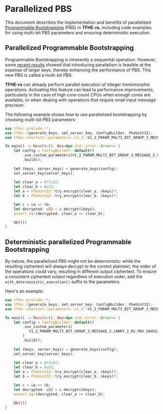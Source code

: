 # Parallelized PBS

This document describes the implementation and benefits of parallelized [Programmable Bootstrapping](../getting_started/security_and_cryptography.md#programmable-bootstrapping-pbs) (PBS) in **TFHE-rs**, including code examples for using multi-bit PBS parameters and ensuring deterministic execution.

## Parallelized Programmable Bootstrapping

Programmable Bootstrapping is inherently a sequential operation. However, some [recent results](https://marcjoye.github.io/papers/JP22ternary.pdf) showed that introducing parallelism is feasible at the expense of larger keys, thereby enhancing the performance of PBS. This new PBS is called a multi-bit PBS.

**TFHE-rs** can already perform parallel execution of integer homomorphic operations. Activating this feature can lead to performance improvements, particularly in the case of high core-count CPUs when enough cores are available, or when dealing with operations that require small input message precision.

The following example shows how to use parallelized bootstrapping by choosing multi-bit PBS parameters:

```rust
use tfhe::prelude::*;
use tfhe::{generate_keys, set_server_key, ConfigBuilder, FheUint32};
use tfhe::shortint::parameters::v1_2::V1_2_PARAM_MULTI_BIT_GROUP_3_MESSAGE_2_CARRY_2_KS_PBS_GAUSSIAN_2M64;

fn main() -> Result<(), Box<dyn std::error::Error>> {
    let config = ConfigBuilder::default()
        .use_custom_parameters(V1_2_PARAM_MULTI_BIT_GROUP_3_MESSAGE_2_CARRY_2_KS_PBS_GAUSSIAN_2M64)
        .build();
        
    let (keys, server_keys) = generate_keys(config);
    set_server_key(server_keys);
    
    let clear_a = 673u32;
    let clear_b = 6u32;
    let a = FheUint32::try_encrypt(clear_a, &keys)?;
    let b = FheUint32::try_encrypt(clear_b, &keys)?;

    let c = &a >> &b;
    let decrypted: u32 = c.decrypt(&keys);
    assert_eq!(decrypted, clear_a >> clear_b);

    Ok(())
}
```

## Deterministic parallelized Programmable Bootstrapping

By nature, the parallelized PBS might not be deterministic: while the resulting ciphertext will always decrypt to the correct plaintext, the order of the operations could vary, resulting in different output ciphertext. To ensure a consistent ciphertext output regardless of execution order, add the `with_deterministic_execution()` suffix to the parameters.

Here's an example:

```rust
use tfhe::prelude::*;
use tfhe::{generate_keys, set_server_key, ConfigBuilder, FheUint32};
use tfhe::shortint::parameters::v1_2::V1_2_PARAM_MULTI_BIT_GROUP_3_MESSAGE_2_CARRY_2_KS_PBS_GAUSSIAN_2M64;

fn main() -> Result<(), Box<dyn std::error::Error>> {
    let config = ConfigBuilder::default()
        .use_custom_parameters(
           V1_2_PARAM_MULTI_BIT_GROUP_3_MESSAGE_2_CARRY_2_KS_PBS_GAUSSIAN_2M64.with_deterministic_execution(),
        )
        .build();
        
    let (keys, server_keys) = generate_keys(config);
    set_server_key(server_keys);
    
    let clear_a = 673u32;
    let clear_b = 6u32;
    let a = FheUint32::try_encrypt(clear_a, &keys)?;
    let b = FheUint32::try_encrypt(clear_b, &keys)?;

    let c = &a >> &b;
    let decrypted: u32 = c.decrypt(&keys);
    assert_eq!(decrypted, clear_a >> clear_b);

    Ok(())
}
```
